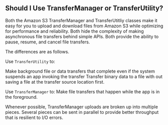 ## Should I Use TransferManager or TransferUtility?

Both the Amazon S3 TransferManager and TransferUtitliy classes make it easy for you to upload and download files from Amazon S3 while optimizing for performance and reliability. Both hide the complexity of making asynchronous file transfers behind simple APIs. Both provide the ability to pause, resume, and cancel file transfers.

The differences are as follows.

Use `TransferUtility` to:

Make background file or data transfers that complete even if the system suspends an app invoking the transfer
Transfer binary data to a file with out saving a file at the transfer source location first.

Use `TransferManager` to:
Make file transfers that happen while the app is in the foreground.

Whenever possible, TransferManager uploads are broken up into multiple pieces. Several pieces can be sent in parallel to provide better throughput that is resilient to I/O errors.
